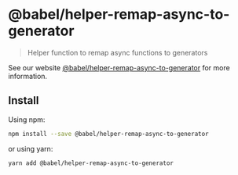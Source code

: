 # @babel/helper-remap-async-to-generator

> Helper function to remap async functions to generators

See our
website [@babel/helper-remap-async-to-generator](https://babeljs.io/docs/en/babel-helper-remap-async-to-generator) for
more information.

## Install

Using npm:

```sh
npm install --save @babel/helper-remap-async-to-generator
```

or using yarn:

```sh
yarn add @babel/helper-remap-async-to-generator
```
